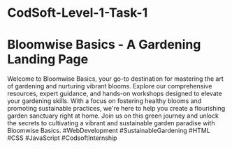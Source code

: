 # CodSoft-Level-1-Task-1
# Bloomwise Basics - A Gardening Landing Page
Welcome to Bloomwise Basics, your go-to destination for mastering the art of gardening and nurturing vibrant blooms. Explore our comprehensive resources, expert guidance, and hands-on workshops designed to elevate your gardening skills. With a focus on fostering healthy blooms and promoting sustainable practices, we're here to help you create a flourishing garden sanctuary right at home. Join us on this green journey and unlock the secrets to cultivating a vibrant and sustainable garden paradise with Bloomwise Basics.
#WebDevelopment #SustainableGardening #HTML #CSS #JavaScript #CodsoftInternship
